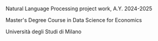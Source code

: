 Natural Language Processing project work, A.Y.  2024-2025

Master's Degree Course in Data Science for Economics

Università degli Studi di Milano

